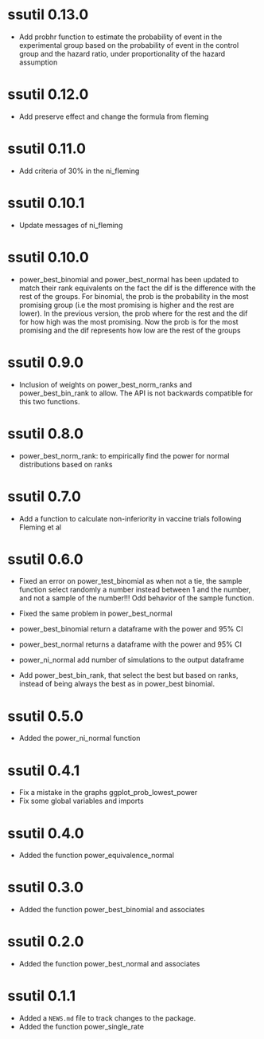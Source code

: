 # ssutil 0.13.0
-  Add probhr function to estimate the probability of event in the experimental
    group based on the probability of event in the control group and the hazard 
    ratio, under proportionality of the hazard assumption

# ssutil 0.12.0
-  Add preserve effect and change the formula from fleming

# ssutil 0.11.0
-  Add criteria of 30% in the ni_fleming 

# ssutil 0.10.1
- Update messages of ni_fleming

# ssutil 0.10.0
-   power_best_binomial and power_best_normal has been updated to match
    their rank equivalents on the fact the dif is the difference with the
    rest of the groups. For binomial, the prob is the probability in the most
    promising group (i.e the most promising is higher and the rest are lower).
    In the previous version, the prob where for the rest and the dif for how high
    was the most promising. Now the prob is for the most promising and the dif
    represents how low are the rest of the groups

# ssutil 0.9.0
-   Inclusion of weights on power_best_norm_ranks and power_best_bin_rank to allow.
    The API is not backwards compatible for this two functions.

# ssutil 0.8.0
-   power_best_norm_rank: to empirically find the power for normal distributions
    based on ranks 
# ssutil 0.7.0
-   Add a function to calculate non-inferiority in vaccine trials following
    Fleming et al
# ssutil 0.6.0
-   Fixed an error on power_test_binomial as when not a tie, the sample 
    function select randomly a number instead between 1 and the number, 
    and not a sample of the number!!! Odd behavior of the sample function.
    
-   Fixed the same problem in power_best_normal    
    
-   power_best_binomial return a dataframe with the power and 95% CI    

-   power_best_normal returns a dataframe with the power and 95% CI

-   power_ni_normal add number of simulations to the output dataframe
    
-   Add power_best_bin_rank, that select the best but based on ranks, instead
    of being always the best as in power_best binomial.
# ssutil 0.5.0

-   Added the power_ni_normal function

# ssutil 0.4.1

-   Fix a mistake in the graphs ggplot_prob_lowest_power
-   Fix some global variables and imports

# ssutil 0.4.0

-   Added the function power_equivalence_normal

# ssutil 0.3.0

-   Added the function power_best_binomial and associates

# ssutil 0.2.0

-   Added the function power_best_normal and associates

# ssutil 0.1.1

-   Added a `NEWS.md` file to track changes to the package.
-   Added the function power_single_rate
